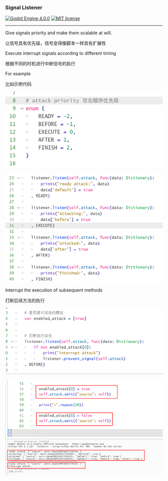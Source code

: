### Signal Listener



[![Godot Engine 4.0.0](https://img.shields.io/badge/Godot%20Engine-4.0.0-blue)](https://godotengine.org/)
[![MIT license](https://img.shields.io/badge/license-MIT-blue.svg)](https://lbesson.mit-license.org/)



---



Give signals priority and make them scalable at will. 

让信号具有优先级，信号变得像脚本一样具有扩展性



Execute interrupt signals according to different timing

根据不同的时机进行中断信号的执行



For example

比如示例代码

![image-20230513155706118](image/image01.png)

![image-20230513155706118](image/image02.png)



Interrupt the execution of subsequent methods  

打断后续方法的执行

![image-20230513155706118](image/image03.png)

![image-20230513155706118](image/image04.png)

